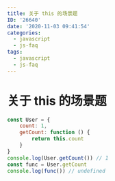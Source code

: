 ```yaml
---
title: 关于 this 的场景题
ID: '26640'
date: '2020-11-03 09:41:54'
categories:
  - javascript
  - js-faq
tags:
  - javascript
  - js-faq
---
```


# 关于 this 的场景题

``` js 
const User = {
    count: 1,
    getCount: function () {
        return this.count
    }
}
console.log(User.getCount()) // 1
const func = User.getCount
console.log(func()) // undefined
```
 
 
 
 
 
 
 
 
 
 
 
 
 
 
 
 
 
 
 
 
 
 
 
